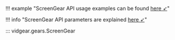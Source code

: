 <!--
===============================================
vidgear library source-code is deployed under the Apache 2.0 License:

Copyright (c) 2019 Abhishek Thakur(@abhiTronix) <abhi.una12@gmail.com>

Licensed under the Apache License, Version 2.0 (the "License");
you may not use this file except in compliance with the License.
You may obtain a copy of the License at

   http://www.apache.org/licenses/LICENSE-2.0

Unless required by applicable law or agreed to in writing, software
distributed under the License is distributed on an "AS IS" BASIS,
WITHOUT WARRANTIES OR CONDITIONS OF ANY KIND, either express or implied.
See the License for the specific language governing permissions and
limitations under the License.
===============================================
-->

!!! example "ScreenGear API usage examples can be found [here ➶](../../../gears/screengear/usage/)"

!!! info "ScreenGear API parameters are explained [here ➶](../../../gears/screengear/params/)"

::: vidgear.gears.ScreenGear	
	
    
&nbsp;
